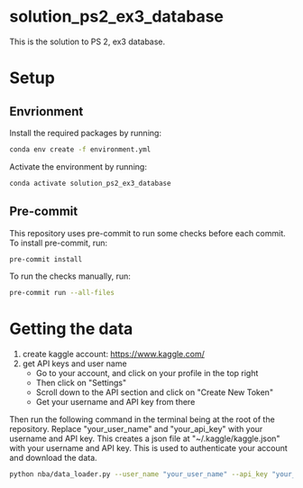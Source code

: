 # solution_ps2_ex3_database

This is the solution to PS 2, ex3 database.

# Setup

## Envrionment

Install the required packages by running:

```bash
conda env create -f environment.yml
```

Activate the environment by running:

```bash
conda activate solution_ps2_ex3_database
```

## Pre-commit

This repository uses pre-commit to run some checks before each commit. To install pre-commit, run:

```bash
pre-commit install
```

To run the checks manually, run:

```bash
pre-commit run --all-files
```

# Getting the data

1. create kaggle account: https://www.kaggle.com/
2. get API keys and user name
   - Go to your account, and click on your profile in the top right
   - Then click on "Settings"
   - Scroll down to the API section and click on "Create New Token"
   - Get your username and API key from there

Then run the following command in the terminal being at the root of the repository. Replace
"your_user_name" and "your_api_key" with your username and API key. This creates a json file at
"~/.kaggle/kaggle.json" with your username and API key. This is used to authenticate your account
and download the data.

```bash
python nba/data_loader.py --user_name "your_user_name" --api_key "your_api_key"
```
